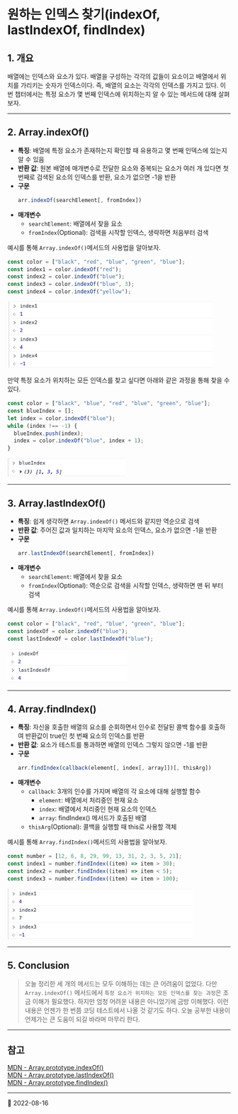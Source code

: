 # 원하는 인덱스 찾기(indexOf, lastIndexOf, findIndex)

## 1. 개요

배열에는 인덱스와 요소가 있다. 배열을 구성하는 각각의 값들이 요소이고 배열에서 위치를 가리키는 숫자가 인덱스이다. 즉, 배열의 요소는 각각의 인덱스를 가지고 있다. 이번 챕터에서는 특정 요소가 몇 번째 인덱스에 위치하는지 알 수 있는 메서드에 대해 살펴보자.

---

## 2. Array.indexOf()

- **특징**: 배열에 특정 요소가 존재하는지 확인할 때 유용하고 몇 번째 인덱스에 있는지 알 수 있음
- **반환 값**: 원본 배열에 매개변수로 전달한 요소와 중복되는 요소가 여러 개 있다면 첫 번째로 검색된 요소의 인덱스를 반환, 요소가 없으면 -1을 반환
- **구문**
  ```javascript
  arr.indexOf(searchElement[, fromIndex])
  ```
- **매개변수**
  - `searchElement`: 배열에서 찾을 요소
  - `fromIndex`(Optional): 검색을 시작할 인덱스, 생략하면 처음부터 검색

예시를 통해 `Array.indexOf()`메서드의 사용법을 알아보자.

```javascript
const color = ["black", "red", "blue", "green", "blue"];
const index1 = color.indexOf("red");
const index2 = color.indexOf("blue");
const index3 = color.indexOf("blue", 3);
const index4 = color.indexOf("yellow");
```

![indexOf_1](/image/JS/ArrayMethod/FindIndex/find_index_indexOf_1.png)

만약 특정 요소가 위치하는 모든 인덱스를 찾고 싶다면 아래와 같은 과정을 통해 찾을 수 있다.

```javascript
const color = ["black", "blue", "red", "blue", "green", "blue"];
const blueIndex = [];
let index = color.indexOf("blue");
while (index !== -1) {
  blueIndex.push(index);
  index = color.indexOf("blue", index + 1);
}
```

![indexOf_2](/image/JS/ArrayMethod/FindIndex/find_index_indexOf_2.png)

---

## 3. Array.lastIndexOf()

- **특징**: 쉽게 생각하면 `Array.indexOf()` 메서드와 같지만 역순으로 검색
- **반환 값**: 주어진 값과 일치하는 마지막 요소의 인덱스, 요소가 없으면 -1을 반환
- **구문**
  ```javascript
  arr.lastIndexOf(searchElement[, fromIndex])
  ```
- **매개변수**
  - `searchElement`: 배열에서 찾을 요소
  - `fromIndex`(Optional): 역순으로 검색을 시작할 인덱스, 생략하면 맨 뒤 부터 검색

예시를 통해 `Array.indexOf()`메서드의 사용법을 알아보자.

```javascript
const color = ["black", "red", "blue", "green", "blue"];
const indexOf = color.indexOf("blue");
const lastIndexOf = color.lastIndexOf("blue");
```

![lastIndexOf](/image/JS/ArrayMethod/FindIndex/find_index_lastIndexOf.png)

---

## 4. Array.findIndex()

- **특징**: 자신을 호출한 배열의 요소를 순회하면서 인수로 전달된 콜백 함수를 호출하여 반환값이 true인 첫 번째 요소의 인덱스를 반환
- **반환 값**: 요소가 테스트를 통과하면 배열의 인덱스 그렇지 않으면 -1를 반환
- **구문**
  ```javascript
  arr.findIndex(callback(element[, index[, array]])[, thisArg])
  ```
- **매개변수**
  - `callback`: 3개의 인수를 가지며 배열의 각 요소에 대해 실행할 함수
    - `element`: 배열에서 처리중인 현재 요소
    - `index`: 배열에서 처리중인 현재 요소의 인덱스
    - `array`: findIndex() 메서드가 호출된 배열
  - `thisArg`(Optional): 콜백을 실행할 때 this로 사용할 객체

예시를 통해 `Array.findIndex()`메서드의 사용법을 알아보자.

```javascript
const number = [12, 6, 8, 29, 99, 13, 31, 2, 3, 5, 21];
const index1 = number.findIndex((item) => item > 30);
const index2 = number.findIndex((item) => item < 5);
const index3 = number.findIndex((item) => item > 100);
```

![findIndex](/image/JS/ArrayMethod/FindIndex/find_index_findIndex.png)

---

## 5. Conclusion

> 오늘 정리한 세 개의 메서드는 모두 이해하는 데는 큰 어려움이 없었다. 다만 `Array.indexOf()` 메서드에서 `특정 요소가 위치하는 모든 인덱스를 찾는 과정`은 조금 이해가 필요했다. 하지만 엄청 어려운 내용은 아니었기에 금방 이해했다. 이런 내용은 언젠가 한 번쯤 코딩 테스트에서 나올 것 같기도 하다. 오늘 공부한 내용이 언제가는 큰 도움이 되길 바라며 마무리 한다.

---

## 참고

[MDN - Array.prototype.indexOf()](https://developer.mozilla.org/ko/docs/Web/JavaScript/Reference/Global_Objects/Array/indexOf)  
[MDN - Array.prototype.lastIndexOf()](https://developer.mozilla.org/ko/docs/Web/JavaScript/Reference/Global_Objects/Array/lastIndexOf)  
[MDN - Array.prototype.findIndex()](https://developer.mozilla.org/ko/docs/Web/JavaScript/Reference/Global_Objects/Array/findIndex)

---

📅 2022-08-16
